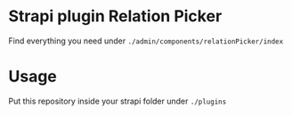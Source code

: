 # Strapi plugin Relation Picker

Find everything you need under `./admin/components/relationPicker/index`


# Usage

Put this repository inside your strapi folder under `./plugins`

